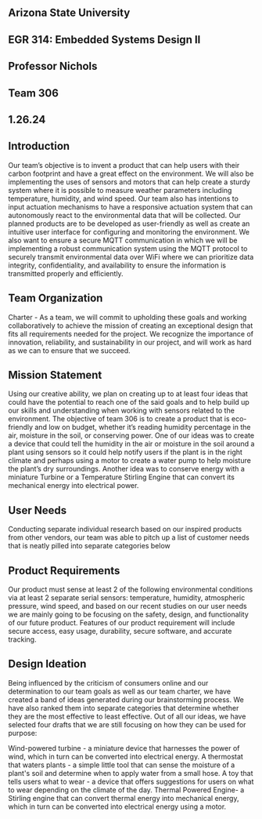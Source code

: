 

## Arizona State University
## EGR 314: Embedded Systems Design II
## Professor Nichols
## Team 306
## 1.26.24




## Introduction
Our team’s objective is to invent a product that can help users with their carbon footprint and have a great effect on the environment. We will also be implementing the uses of sensors and motors that can help create a sturdy system where it is possible to measure weather parameters including temperature, humidity, and wind speed. Our team also has intentions to input actuation mechanisms to have a responsive actuation system that can autonomously react to the environmental data that will be collected. Our planned products are to be developed as user-friendly as well as create an intuitive user interface for configuring and monitoring the environment. We also want to ensure a secure MQTT communication in which we will be implementing a robust communication system using the MQTT protocol to securely transmit environmental data over WiFi where we can prioritize data integrity, confidentiality, and availability to ensure the information is transmitted properly and efficiently.

## Team Organization
Charter - As a team, we will commit to upholding these goals and working collaboratively to achieve the mission of creating an exceptional design that fits all requirements needed for the project. We recognize the importance of innovation, reliability, and sustainability in our project, and will work as hard as we can to ensure that we succeed. 

## Mission Statement 
Using our creative ability, we plan on creating up to at least four ideas that could have the potential to reach one of the said goals and to help build up our skills and understanding when working with sensors related to the environment. The objective of team 306 is to create a product that is eco-friendly and low on budget, whether it’s reading humidity percentage in the air, moisture in the soil, or conserving power. One of our ideas was to create a device that could tell the humidity in the air or moisture in the soil around a plant using sensors so it could help notify users if the plant is in the right climate and perhaps using a motor to create a water pump to help moisture the plant’s dry surroundings. Another idea was to conserve energy with a miniature Turbine or a Temperature Stirling Engine that can convert its mechanical energy into electrical power.

## User Needs
Conducting separate individual research based on our inspired products from other vendors, our team was able to pitch up a list of customer needs that is neatly pilled into separate categories below

## Product Requirements
Our product must sense at least 2 of the following environmental conditions via at least 2 separate serial sensors: temperature, humidity, atmospheric pressure, wind speed, and based on our recent studies on our user needs we are mainly going to be focusing on the safety, design, and functionality of our future product. Features of our product requirement will include secure access, easy usage, durability, secure software, and accurate tracking. 

## Design Ideation
Being influenced by the criticism of consumers online and our determination to our team goals as well as our team charter, we have created a band of ideas generated during our brainstorming process. We have also ranked them into separate categories that determine whether they are the most effective to least effective. Out of all our ideas, we have selected four drafts that we are still focusing on how they can be used for purpose: 

Wind-powered turbine - a miniature device that harnesses the power of wind, which in turn can be converted into electrical energy.
A thermostat that waters plants - a simple little tool that can sense the moisture of a plant's soil and determine when to apply water from a small hose.
A toy that tells users what to wear - a device that offers suggestions for users on what to wear depending on the climate of the day.
Thermal Powered Engine- a Stirling engine that can convert thermal energy into mechanical energy, which in turn can be converted into electrical energy using a motor.



